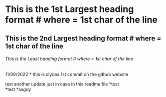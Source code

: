 # This is the 1st Largest heading format # where  = 1st char of the line
## This is the 2nd Largest heading format # where  = 1st char of the line
###### This is the  Least heading format # where  = 1st char of the line

11/09/2022
	* this is clydes 1st commit on the github website

test another update just in case in this readme file
	*test	
		*test
	*asgdy
